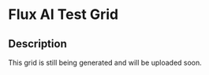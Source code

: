 # Flux AI Test Grid

## Description

This grid is still being generated and will be uploaded soon.  
